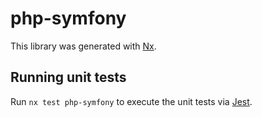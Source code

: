 # php-symfony

This library was generated with [Nx](https://nx.dev).

## Running unit tests

Run `nx test php-symfony` to execute the unit tests via [Jest](https://jestjs.io).
